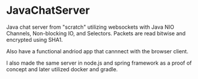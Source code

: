 # JavaChatServer
Java chat server from "scratch" utilizing websockets with Java NIO Channels, Non-blocking IO, and Selectors. Packets are read bitwise and encrypted using SHA1. 

Also have a functional andriod app that cannnect with the browser client.

I also made the same server in node.js and spring framework as a proof of concept and later utilized docker and gradle.

